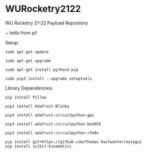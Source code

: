 # WURocketry2122
WU Rocketry 21-22 Payload Repository

~ hello from pi!

Setup:

    sudo apt-get update

    sudo apt-get upgrade

    sudo apt-get install python3-pip

    sudo pip3 install --upgrade setuptools
    

Library Dependencies:

    pip install Pillow

    pip3 install Adafruit-Blinka

    pip3 install adafruit-circuitpython-gps

    pip3 install adafruit-circuitpython-bno055
    
    pip3 install adafruit-circuitpython-rfm9x
    
    pip install git+https://github.com/thomas-haslwanter/easygui
    pip install scikit-kinematics
